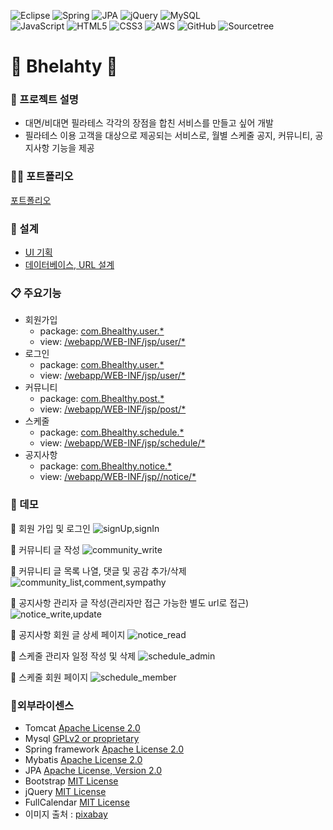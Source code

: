 ![Eclipse](https://img.shields.io/badge/Eclipse-FE7A16.svg?style=for-the-badge&logo=Eclipse&logoColor=white)
![Spring](https://img.shields.io/badge/spring-%236DB33F.svg?style=for-the-badge&logo=spring&logoColor=white)
![JPA](https://img.shields.io/badge/JPA-%236DB33F.svg?style=for-the-badge&logo=spring&logoColor=white)
![jQuery](https://img.shields.io/badge/jquery-%230769AD.svg?style=for-the-badge&logo=jquery&logoColor=white)
![MySQL](https://img.shields.io/badge/mysql-%2300f.svg?style=for-the-badge&logo=mysql&logoColor=white)                          
![JavaScript](https://img.shields.io/badge/javascript-%23323330.svg?style=for-the-badge&logo=javascript&logoColor=%23F7DF1E)
![HTML5](https://img.shields.io/badge/html5-%23E34F26.svg?style=for-the-badge&logo=html5&logoColor=white)
![CSS3](https://img.shields.io/badge/css3-%231572B6.svg?style=for-the-badge&logo=css3&logoColor=white)
![AWS](https://img.shields.io/badge/AWS-%23FF9900.svg?style=for-the-badge&logo=amazon-aws&logoColor=white)
![GitHub](https://img.shields.io/badge/github-%23121011.svg?style=for-the-badge&logo=github&logoColor=white)
![Sourcetree](https://img.shields.io/badge/sourcetree-0052CC.svg?style=for-the-badge&logo=java&logoColor=white)


# 💪 Bhelahty 🏃

### 📢 프로젝트 설명
* 대면/비대면 필라테스 각각의 장점을 합친 서비스를 만들고 싶어 개발
* 필라테스 이용 고객을 대상으로 제공되는 서비스로, 월별 스케줄 공지, 커뮤니티, 공지사항 기능을 제공

### 👩‍🏫 포트폴리오
[포트폴리오](https://github.com/ins0320/Bhealthy/files/14977046/김유정pdf)

### 📐 설계
* [UI 기획](https://ovenapp.io/view/MfKyy5CpYiT5dIcGG8Duvz2ssUE9UYMl/)
* [데이터베이스, URL 설계](https://docs.google.com/spreadsheets/d/1HNUr1KfmyqhQGxD0medlo_HBQcz8ST7Uz9VAHcK74FA/edit#gid=0)

### 📋 주요기능
* 회원가입
  * package: [com.Bhealthy.user.*](https://github.com/ins0320/Bhealthy/tree/develop/src/main/java/com/Bhealthy/user)
  * view: [/webapp/WEB-INF/jsp/user/*](https://github.com/ins0320/Bhealthy/tree/develop/src/main/webapp/WEB-INF/jsp/user)
* 로그인
  * package: [com.Bhealthy.user.*](https://github.com/ins0320/Bhealthy/tree/develop/src/main/java/com/Bhealthy/user)
  * view: [/webapp/WEB-INF/jsp/user/*](https://github.com/ins0320/Bhealthy/tree/develop/src/main/webapp/WEB-INF/jsp/user)
* 커뮤니티
  * package: [com.Bhealthy.post.*](https://github.com/ins0320/Bhealthy/tree/develop/src/main/java/com/Bhealthy/post)
  * view: [/webapp/WEB-INF/jsp/post/*](https://github.com/ins0320/Bhealthy/tree/develop/src/main/webapp/WEB-INF/jsp/post)    
* 스케줄
  * package: [com.Bhealthy.schedule.*](https://github.com/ins0320/Bhealthy/tree/develop/src/main/java/com/Bhealthy/schedule)
  * view: [/webapp/WEB-INF/jsp/schedule/*](https://github.com/ins0320/Bhealthy/tree/develop/src/main/webapp/WEB-INF/jsp/schedule)
* 공지사항
  * package: [com.Bhealthy.notice.*](https://github.com/ins0320/Bhealthy/tree/develop/src/main/java/com/Bhealthy/notice)
  * view: [/webapp/WEB-INF/jsp//notice/*](https://github.com/ins0320/Bhealthy/tree/develop/src/main/webapp/WEB-INF/jsp/notice)

### 🎥 데모
  📃  회원 가입 및 로그인 
  ![signUp,signIn](https://github.com/ins0320/Bhealthy/assets/107856781/decdf597-1315-4311-af01-9b8858b166f3)
  
  📃  커뮤니티 글 작성
  ![community_write](https://github.com/ins0320/Bhealthy/assets/107856781/205cbb6c-1784-4a54-bf5a-98a6d5963d95)
  
  📃  커뮤니티 글 목록 나열, 댓글 및 공감 추가/삭제
  ![community_list,comment,sympathy](https://github.com/ins0320/Bhealthy/assets/107856781/8341c005-addd-45c1-a032-c0b77a752934)
  
  📃  공지사항 관리자 글 작성(관리자만 접근 가능한 별도 url로 접근)
  ![notice_write,update](https://github.com/ins0320/Bhealthy/assets/107856781/e2d6df7a-747a-430d-80cd-3a76f2243b8e)
  
  📃  공지사항 회원 글 상세 페이지
  ![notice_read](https://github.com/ins0320/Bhealthy/assets/107856781/a23edbf5-6acd-4710-9e2a-8f9289bae534)
  
  📃  스케줄 관리자 일정 작성 및 삭제
  ![schedule_admin](https://github.com/ins0320/Bhealthy/assets/107856781/258b3de9-9499-43f7-ac73-d83690fcb5d0)
  
   📃  스케줄 회원 페이지
   ![schedule_member](https://github.com/ins0320/Bhealthy/assets/107856781/b646e6bc-5b11-43ab-9857-f791ee220f1c)



 
### 📌외부라이센스
- Tomcat [Apache License 2.0](https://www.apache.org/licenses/LICENSE-2.0)
- Mysql [GPLv2 or proprietary](https://www.gnu.org/licenses/gpl-3.0.html)
- Spring framework [Apache License 2.0](https://www.apache.org/licenses/LICENSE-2.0)
- Mybatis [Apache License 2.0](https://www.apache.org/licenses/LICENSE-2.0)
- JPA [Apache License, Version 2.0](https://docs.spring.io/spring-data/jpa/snapshot-site/license.html)
- Bootstrap [MIT License](https://opensource.org/licenses/MIT)
- jQuery [MIT License](https://opensource.org/licenses/MIT)
- FullCalendar [MIT License](https://opensource.org/licenses/MIT)
- 이미지 출처 : [pixabay](https://pixabay.com/ko/)
